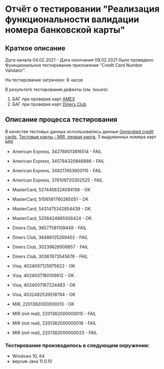 # Отчёт о тестировании "Реализация функциональности валидации номера банковской карты"

## Краткое описание
Дата начала 04.02.2021 - Дата окончания 09.02.2021 было проведено Функциональное тестирование приложения "Credit Card Number Validator".

На тестирование затрачено: 8 часов

В результате тестирования дефекты (см. Issues): 
1. БАГ при проверке карт [AMEX](https://github.com/Tageko/HW_J-1.2/issues/1#issue-804357892) 
2. БАГ при проверке карт [Diners Club](https://github.com/Tageko/HW_J-1.2/issues/2#issue-804361547)

## Описание процесса тестирования

В качестве тестовых данных использовались данные [Generated credit cards](https://www.getcreditcardnumbers.com/generated-credit-card-numbers), [Тестовые карты - MIR, первая карта](https://developer.rbk.money/docs/payments/refs/testcards/), 3 выдуманных номера карт MIR


- American Express, 342769013816514 - FAIL
- American Express, 345784320846986 - FAIL
- American Express, 348217653600115 - FAIL
- American Express, 376109720302525 - FAIL

  
- MasterCard, 5274458324094158 - OK
- MasterCard, 5106561760265051 - OK
- MasterCard, 5431475342854439 - OK
- MasterCard, 5256424865926424 - OK
  

- Diners Club, 36577581109449 - FAIL
- Diners Club, 36488125269402 - FAIL
- Diners Club, 30239628506857 - FAIL
- Diners Club, 30367673545676 - FAIL


- Visa, 4024007125975622 - OK
- Visa, 4024007180109612 - OK
- Visa, 4024007167224483 - OK
- Visa, 4532482539518794 - OK


- MIR, 2201382000000013 - OK
- MIR (not real), 2201382000000015 - FAIL
- MIR (not real), 2201382000000018 - FAIL
- MIR (not real), 2201382000000023 - FAIL



### Тестирование производилось в следующем окружении:

- Windows 10, 64
- версия Java 11.0.10
